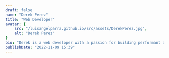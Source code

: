 ```yaml
---
draft: false
name: "Derek Perez"
title: "Web Developer"
avatar: {
    src: "/luisangelparra.github.io/src/assets/DerekPerez.jpg",
    alt: "Derek Perez"
}
bio: "Derek is a web developer with a passion for building performant and scalable applications. He has experience working with a variety of technologies and languages, including JavaScript, TypeScript, and Python. He is also a strong advocate for open-source software and enjoys contributing to the community."
publishDate: "2022-11-09 15:39"
---
```

